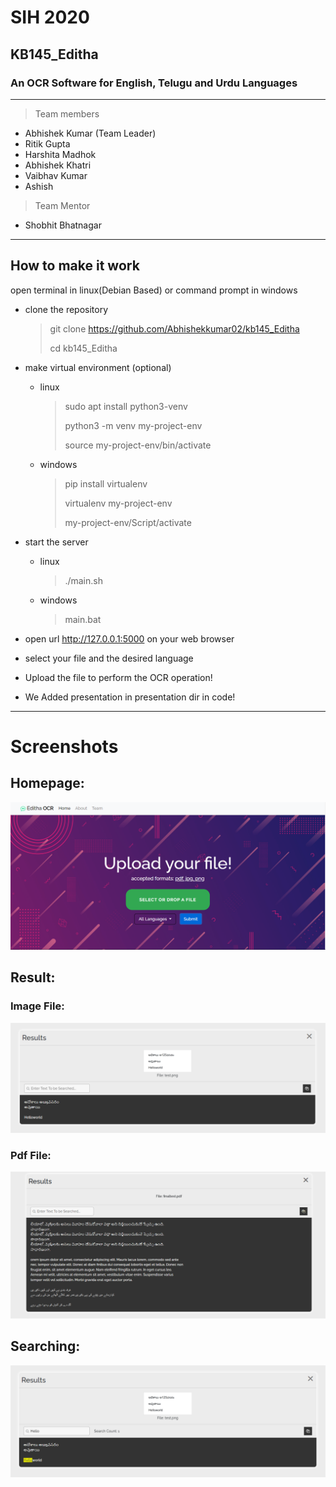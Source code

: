 # SIH 2020
## KB145_Editha
### An OCR Software for English, Telugu and Urdu Languages
---
> Team members
* Abhishek Kumar (Team Leader)
* Ritik Gupta
* Harshita Madhok
* Abhishek Khatri
* Vaibhav Kumar
* Ashish

> Team Mentor
* Shobhit Bhatnagar

---
## How to make it work

open terminal in linux(Debian Based) or command prompt in windows

* clone the repository
	> git clone https://github.com/Abhishekkumar02/kb145_Editha
	>
	> cd kb145_Editha

* make virtual environment (optional)
	* linux
		> sudo apt install python3-venv
		>
		> python3 -m venv my-project-env
		>
		> source my-project-env/bin/activate
	* windows
		> pip install virtualenv
		>
		> virtualenv my-project-env
		>
		> my-project-env/Script/activate

* start the server
	* linux
		> ./main.sh
	* windows
		> main.bat

* open url http://127.0.0.1:5000 on your web browser

* select your file and the desired language

* Upload the file to perform the OCR operation! 

* We Added presentation in presentation dir in code!  

---

# Screenshots

## Homepage:

![HOME](screenshots/homepage.png)

## Result:

### Image File:

![ResultImg](screenshots/result_image.png)

### Pdf File:

![ResultPdf](screenshots/result_pdf.jpeg)

## Searching:

![SearchImg](screenshots/search_image.png)


